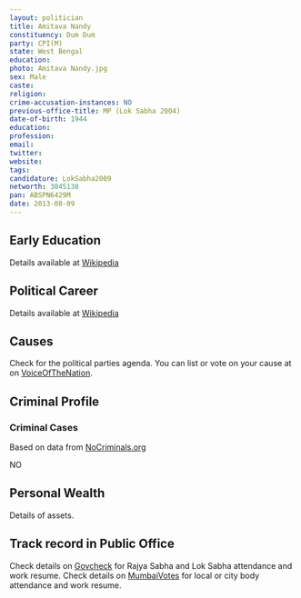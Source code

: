 ```yaml
---
layout: politician
title: Amitava Nandy
constituency: Dum Dum
party: CPI(M)
state: West Bengal
education: 
photo: Amitava Nandy.jpg
sex: Male
caste: 
religion: 
crime-accusation-instances: NO
previous-office-title: MP (Lok Sabha 2004)
date-of-birth: 1944
education:  
profession: 
email: 
twitter:
website: 
tags: 
candidature: LokSabha2009
networth: 3045138
pan: ABSPN6429M
date: 2013-08-09
---
```


## Early Education
Details available at [Wikipedia](http://www.wikipedia.org/wiki/)

## Political Career
Details available at [Wikipedia](http://www.wikipedia.org/wiki/)

## Causes 
Check for the political parties agenda. You can list or vote on your cause at on [VoiceOfTheNation](http://www.voiceofthenation.org).

## Criminal Profile

### Criminal Cases
Based on data from [NoCriminals.org](http://www.nocriminals.org)

NO

## Personal Wealth
Details of assets.

## Track record in Public Office
Check details on [Govcheck](http://www.govcheck.org) for Rajya Sabha and Lok Sabha attendance and work resume. Check details on [MumbaiVotes](http://www.mumbaivotes.org) for local or city body attendance and work resume.
		